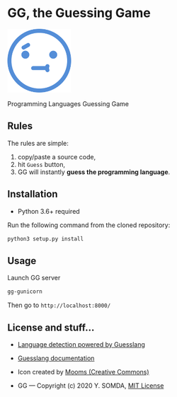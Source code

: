 # GG, the Guessing Game

![GG](gg/static/favicon.png)

Programming Languages Guessing Game

## Rules

The rules are simple:

1. copy/paste a source code,
2. hit `Guess` button,
2. GG will instantly **guess the programming language**.

## Installation

* Python 3.6+ required

Run the following command from the cloned repository:

```bash
python3 setup.py install
```

## Usage

Launch GG server

```bash
gg-gunicorn
```

Then go to `http://localhost:8000/`

## License and stuff...

* [Language detection powered by Guesslang](https://github.com/yoeo/guesslang)

* [Guesslang documentation](https://guesslang.readthedocs.io/en/latest/)

* Icon created by
  [Mooms (Creative Commons)](https://thenounproject.com/term/thinking/949356/)

* GG — Copyright (c) 2020 Y. SOMDA, [MIT License](LICENSE)
